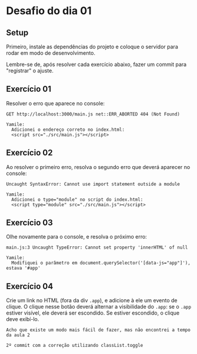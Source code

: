 # Desafio do dia 01

## Setup

Primeiro, instale as dependências do projeto e coloque o servidor para rodar em modo de desenvolvimento.

Lembre-se de, após resolver cada exercício abaixo, fazer um commit para "registrar" o ajuste.

## Exercício 01

Resolver o erro que aparece no console:

```
GET http://localhost:3000/main.js net::ERR_ABORTED 404 (Not Found)
```
```
Yamile:
  Adicionei o endereço correto no index.html: 
  <script src="./src/main.js"></script>
```


## Exercício 02

Ao resolver o primeiro erro, resolva o segundo erro que deverá aparecer no console:

```
Uncaught SyntaxError: Cannot use import statement outside a module
```
```
Yamile:
  Adicionei o type="module" no script do index.html: 
  <script type="module" src="./src/main.js"></script>
```

## Exercício 03

Olhe novamente para o console, e resolva o próximo erro:

```
main.js:3 Uncaught TypeError: Cannot set property 'innerHTML' of null
```
```
Yamile:
  Modifiquei o parâmetro em document.querySelector('[data-js="app"]'), estava '#app'
```

## Exercício 04

Crie um link no HTML (fora da div `.app`), e adicione à ele um evento de clique.
O clique nesse botão deverá alternar a visibilidade do `.app`: se o `.app` estiver visível,
ele deverá ser escondido. Se estiver escondido, o clique deve exibí-lo.

```
Acho que existe um modo mais fácil de fazer, mas não encontrei a tempo da aula 2

2º commit com a correção utilizando classList.toggle
```

